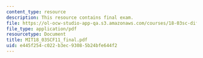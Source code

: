 ```yaml
---
content_type: resource
description: This resource contains final exam.
file: https://ol-ocw-studio-app-qa.s3.amazonaws.com/courses/18-03sc-differential-equations-fall-2011/e445f254c022b3ec93085b24bfe644f2_MIT18_03SCF11_final.pdf
file_type: application/pdf
resourcetype: Document
title: MIT18_03SCF11_final.pdf
uid: e445f254-c022-b3ec-9308-5b24bfe644f2
---
```

